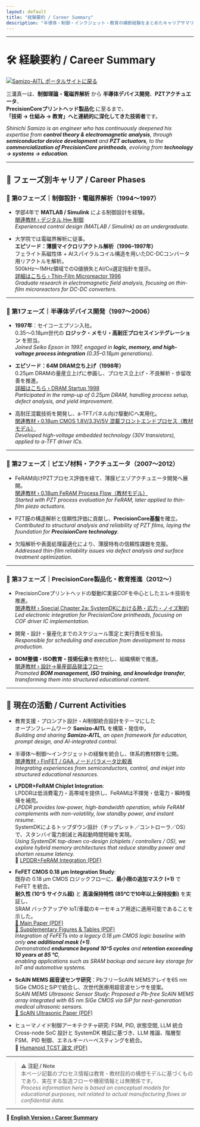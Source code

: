 ```yaml
---
layout: default
title: "経験要約 / Career Summary"
description: "半導体・制御・インクジェット・教育の横断経験をまとめたキャリアサマリ"
---
```


---

# 🛠️ 経験要約 / Career Summary

[![Samizo-AITL ポータルサイトに戻る](https://img.shields.io/badge/Samizo--AITL%20ポータルサイトに戻る-brightgreen)](https://samizo-aitl.github.io/)

三溝真一は、**制御理論・電磁界解析** から **半導体デバイス開発**、**PZTアクチュエータ**、  
**PrecisionCoreプリントヘッド製品化** に至るまで、  
**「技術 → 仕組み → 教育」へと連続的に深化してきた技術者**です。  

*Shinichi Samizo is an engineer who has continuously deepened his expertise from **control theory & electromagnetic analysis**, through **semiconductor device development** and **PZT actuators**, to the **commercialization of PrecisionCore printheads**, evolving from **technology → systems → education**.*

---

## 📘 フェーズ別キャリア / Career Phases

### 🔹 第0フェーズ｜制御設計・電磁界解析（1994〜1997）
- 学部4年で **MATLAB / Simulink** による制御設計を経験。  
  [関連教材 › デジタル H∞ 制御](https://samizo-aitl.github.io/EduController/part04_digital/theory/06_digital_hinf_control.html)  
  *Experienced control design (MATLAB / Simulink) as an undergraduate.*

- 大学院では電磁界解析に従事。  
  **エピソード：薄膜マイクロリアクトル解析（1996–1997年）**  
  フェライト系磁性体 + Alスパイラルコイル構造を用いたDC-DCコンバータ用リアクトルを解析。  
  500kHz〜1MHz領域でのQ値損失とAl/Cu選定指針を提示。  
  [詳細はこちら › Thin-Film Microreactor 1996](https://samizo-aitl.github.io/Edusemi-Plus/archive/in1996/thinfilm_microreactor/)  
  *Graduate research in electromagnetic field analysis, focusing on thin-film microreactors for DC-DC converters.*

---

### 🔹 第1フェーズ｜半導体デバイス開発（1997〜2006）
- **1997年**：セイコーエプソン入社。  
  0.35〜0.18μm世代の **ロジック・メモリ・高耐圧プロセスインテグレーション** を担当。  
  *Joined Seiko Epson in 1997, engaged in **logic, memory, and high-voltage process integration** (0.35–0.18μm generations).*

- **エピソード：64M DRAM立ち上げ（1998年）**  
  0.25μm DRAMの量産立上げに参画し、プロセス立上げ・不良解析・歩留改善を推進。  
  [詳細はこちら › DRAM Startup 1998](https://samizo-aitl.github.io/Edusemi-Plus/archive/in1998/DRAM_Startup_64M_1998/)  
  *Participated in the ramp-up of 0.25μm DRAM, handling process setup, defect analysis, and yield improvement.*

- 高耐圧混載技術を開発し、a-TFTパネル向け駆動ICへ実用化。  
  [関連教材 › 0.18μm CMOS 1.8V/3.3V/5V 混載フロントエンドプロセス（教材モデル）](https://samizo-aitl.github.io/Edusemi-v4x/chapter3_process_evolution/docs/0.18um_1.8V_3.3V_5V)  
  *Developed high-voltage embedded technology (30V transistors), applied to a-TFT driver ICs.*
  
---

### 🔹 第2フェーズ｜ピエゾ材料・アクチュエータ（2007〜2012）
- FeRAM向けPZTプロセス評価を経て、薄膜ピエゾアクチュエータ開発へ展開。  
  [関連教材 › 0.18μm FeRAM Process Flow（教材モデル）](https://samizo-aitl.github.io/Edusemi-v4x/d_chapter1_memory_technologies/doc_FeRAM/0.18um_FeRAM_ProcessFlow)  
  *Started with PZT process evaluation for FeRAM, later applied to thin-film piezo actuators.*

- PZT膜の構造解析と信頼性評価に貢献し、**PrecisionCore基盤**を確立。  
  *Contributed to structural analysis and reliability of PZT films, laying the foundation for **PrecisionCore technology**.*

- 欠陥解析や表面処理最適化により、薄膜特有の信頼性課題を克服。  
  *Addressed thin-film reliability issues via defect analysis and surface treatment optimization.*

---

### 🔹 第3フェーズ｜PrecisionCore製品化・教育推進（2012〜）
- PrecisionCoreプリントヘッドの駆動IC実装COFを中心としたエレキ技術を推進。  
  [関連教材 › Special Chapter 2a: SystemDKにおける熱・応力・ノイズ制約](https://samizo-aitl.github.io/Edusemi-v4x/f_chapter2a_systemdk/)  
  *Led electronic integration for PrecisionCore printheads, focusing on COF driver IC implementation.*
  
- 開発・設計・量産化までのスケジュール策定と実行責任を担当。  
  *Responsible for scheduling and execution from development to mass production.*

- **BOM整備・ISO教育・技術伝承**を教材化し、組織横断で推進。  
  [関連教材 › 設計→量産部品発注フロー](https://samizo-aitl.github.io/EduMecha/08_production_process/production_process_flow.html)  
  *Promoted **BOM management, ISO training, and knowledge transfer**, transforming them into structured educational content.*

---

## 🎯 現在の活動 / Current Activities
- 教育支援・プロンプト設計・AI制御統合設計をテーマにした  
  オープンフレームワーク **Samizo-AITL** を構築・発信中。  
  *Building and sharing **Samizo-AITL**, an open framework for education, prompt design, and AI-integrated control.*

- 半導体〜制御〜インクジェットの経験を統合し、体系的教材群を公開。  
  [関連教材 › FinFET / GAA ノードパラメータ比較表](https://samizo-aitl.github.io/Edusemi-v4x/f_chapter1_finfet_gaa/appendixf1_05_node_params)  
  *Integrating experiences from semiconductors, control, and inkjet into structured educational resources.*  

- **LPDDR+FeRAM Chiplet Integration**:  
  LPDDRは低消費電力・高帯域を提供し、FeRAMは不揮発・低電力・瞬時復帰を補完。  
  *LPDDR provides low-power, high-bandwidth operation, while FeRAM complements with non-volatility, low standby power, and instant resume.*  
  SystemDKによるトップダウン設計（チップレット／コントローラ／OS）で、スタンバイ電力削減と再起動時間短縮を実現。  
  *Using SystemDK top-down co-design (chiplets / controllers / OS), we explore hybrid memory architectures that reduce standby power and shorten resume latency.*  
  📄 [LPDDR+FeRAM Integration (PDF)](./docs/LPDDR_FeRAM.pdf)
  
- **FeFET CMOS 0.18 µm Integration Study**:  
  既存の 0.18 µm CMOS ロジックフローに、**最小限の追加マスク (+1)** で FeFET を統合。  
  **耐久性 (10^5 サイクル超)** と **高温保持特性 (85℃で10年以上保持投影)** を実証し、  
  SRAM バックアップや IoT/車載のキーセキュア用途に適用可能であることを示した。  
  [📄 Main Paper (PDF)](./docs/FeFET_CMOS018um_IntegrationStudy_Main.pdf)  
  [📄 Supplementary Figures & Tables (PDF)](./docs/FeFET_CMOS_018um_IntegrationStudy_Supplementary.pdf)  
  *Integration of FeFETs into a legacy 0.18 µm CMOS logic baseline with only **one additional mask (+1)**.  
  Demonstrated **endurance beyond 10^5 cycles** and **retention exceeding 10 years at 85 °C**,  
  enabling applications such as SRAM backup and secure key storage for IoT and automotive systems.*

- **ScAlN MEMS 超音波センサ研究**：PbフリーScAlN MEMSアレイを65 nm SiGe CMOSとSiPで統合し、次世代医療用超音波センサを提案。  
  *ScAlN MEMS Ultrasonic Sensor Study: Proposed a Pb-free ScAlN MEMS array integrated with 65 nm SiGe CMOS via SiP for next-generation medical ultrasonic sensors.*  
  [📄 ScAlN Ultrasonic Paper (PDF)](./docs/scaln_ultrasonic.pdf)

- ヒューマノイド制御アーキテクチャ研究: FSM, PID, 状態空間, LLM 統合  
  Cross-node SoC 設計と SystemDK 検証に基づき、LLM 推論、階層型 FSM、PID 制御、エネルギーハーベスティングを統合。  
  📄 [Humanoid TCST 論文 (PDF)](docs/humanoid_tcst2025.pdf)
  
---

> ⚠️ **注記 / Note**  
> 本ページ記載のプロセス情報は教育・教材目的の構想モデルに基づくものであり、実在する製造フローや機密情報とは無関係です。  
> *Process information here is based on conceptual models for educational purposes, not related to actual manufacturing flows or confidential data.*

---

**🔗 [English Version › Career Summary](./en/)**
